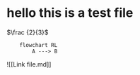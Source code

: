 # hello this is a test file 


$\frac {2}{3}$

```mermaid
	flowchart RL
		A ---> B
```

![[Link file.md]]




